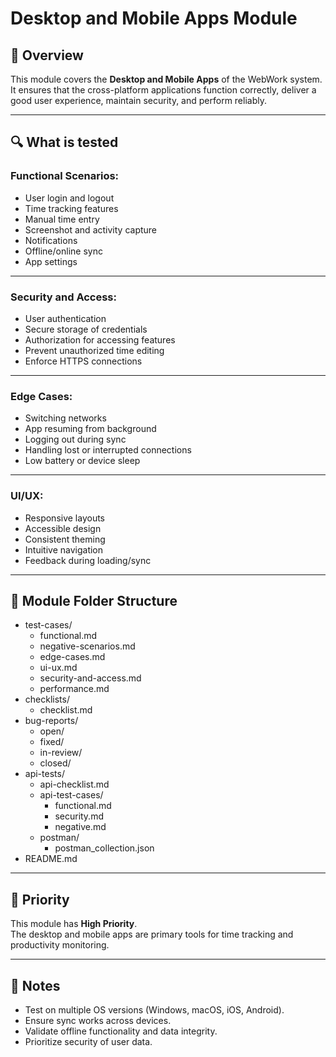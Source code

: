 # Desktop and Mobile Apps Module

## 📌 Overview

This module covers the **Desktop and Mobile Apps** of the WebWork system.  
It ensures that the cross-platform applications function correctly, deliver a good user experience, maintain security, and perform reliably.

---

## 🔍 What is tested

### Functional Scenarios:
- User login and logout
- Time tracking features
- Manual time entry
- Screenshot and activity capture
- Notifications
- Offline/online sync
- App settings

---

### Security and Access:
- User authentication
- Secure storage of credentials
- Authorization for accessing features
- Prevent unauthorized time editing
- Enforce HTTPS connections

---

### Edge Cases:
- Switching networks
- App resuming from background
- Logging out during sync
- Handling lost or interrupted connections
- Low battery or device sleep

---

### UI/UX:
- Responsive layouts
- Accessible design
- Consistent theming
- Intuitive navigation
- Feedback during loading/sync

---

## 📁 Module Folder Structure
- test-cases/
  - functional.md
  - negative-scenarios.md
  - edge-cases.md
  - ui-ux.md
  - security-and-access.md
  - performance.md
- checklists/
  - checklist.md
- bug-reports/
  - open/
  - fixed/
  - in-review/
  - closed/
- api-tests/
  - api-checklist.md
  - api-test-cases/
    - functional.md
    - security.md
    - negative.md
  - postman/
    - postman_collection.json
- README.md

---

## 🧪 Priority

This module has **High Priority**.  
The desktop and mobile apps are primary tools for time tracking and productivity monitoring.

---

## 📎 Notes

- Test on multiple OS versions (Windows, macOS, iOS, Android).  
- Ensure sync works across devices.  
- Validate offline functionality and data integrity.  
- Prioritize security of user data.